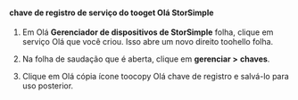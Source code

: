 #### <a name="tooget-hello-storsimple-service-registration-key"></a>chave de registro de serviço do tooget Olá StorSimple

1.  Em Olá **Gerenciador de dispositivos de StorSimple** folha, clique em serviço Olá que você criou. Isso abre um novo direito toohello folha.

2.  Na folha de saudação que é aberta, clique em **gerenciar &gt;**  **chaves**.

3.  Clique em Olá cópia ícone toocopy Olá chave de registro e salvá-lo para uso posterior.
